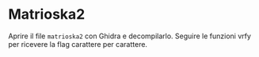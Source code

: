 # Matrioska2

Aprire il file `matrioska2` con Ghidra e decompilarlo.
Seguire le funzioni vrfy per ricevere la flag carattere per carattere.
